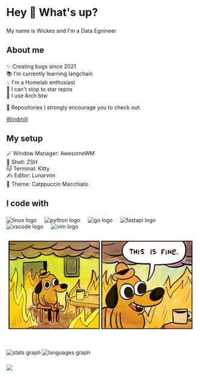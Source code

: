 <h1 align="left">Hey 👋 What's up?</h1>

###

<p align="left">My name is Wickes and I'm a Data Egnineer</p>

###

<h2 align="left">About me</h2>

###

<p align="left">✨ Creating bugs since 2021<br>📚 I'm currently learning langchain<br>💡 I'm a Homelab enthusiast<br>🎲 I can't stop to star repos<br>🐧 I use Arch btw<br>

🌟 Repositories I strongly encourage you to check out:

[Windmill](https://github.com/windmill-labs/windmill)

</p>

###

<h2 align="left">My setup</h2>

<p align="left">
🪄 Window Manager: AwesomeWM<br>
🐚 Shell: ZSH<br>
🐱 Terminal: Kitty<br>
✍️ Editor: Lunarvim<br>
🎨 Theme: Catppuccin Macchiato<br>
</p>

###

###

<h2 align="left">I code with</h2>

###

<div align="left">
  <img src="https://cdn.jsdelivr.net/gh/devicons/devicon/icons/linux/linux-original.svg" height="40" alt="linux logo"  />
  <img width="12" />
  <img src="https://cdn.jsdelivr.net/gh/devicons/devicon/icons/python/python-original.svg" height="40" alt="python logo"  />
  <img width="12" />
  <img src="https://cdn.jsdelivr.net/gh/devicons/devicon/icons/go/go-original.svg" height="40" alt="go logo"  />
  <img width="12" />
  <img src="https://cdn.jsdelivr.net/gh/devicons/devicon/icons/fastapi/fastapi-original.svg" height="40" alt="fastapi logo"  />
  <img width="12" />
  <img src="https://cdn.jsdelivr.net/gh/devicons/devicon/icons/vscode/vscode-original.svg" height="40" alt="vscode logo"  />
  <img width="12" />
  <img src="https://cdn.jsdelivr.net/gh/devicons/devicon/icons/vim/vim-original.svg" height="40" alt="vim logo"  />
</div>

###

<div align="left">
  <img height="250" src="https://github.com/wickes1/wickes1/blob/f00039ff34a67e3aa7cf6a5d8a2607509bdfc2e3/assets/this-is-fine.jpg?raw=true"  />
</div>

###

<br clear="both">

<div align="left">
  <img src="https://github-readme-stats.vercel.app/api?username=wickes1&hide_title=false&hide_rank=false&show_icons=true&include_all_commits=true&count_private=true&disable_animations=false&theme=dracula&locale=en&hide_border=false&order=1" height="150" alt="stats graph"  />
  <img src="https://github-readme-stats.vercel.app/api/top-langs?username=wickes1&locale=en&hide_title=false&layout=compact&card_width=320&langs_count=5&theme=dracula&hide_border=false&order=2" height="150" alt="languages graph"  />
</div>

###

<div align="left">
  <img src="https://visitor-badge.laobi.icu/badge?page_id=wickes1.wickes1&left_text=Welcome"  />
</div>

###
